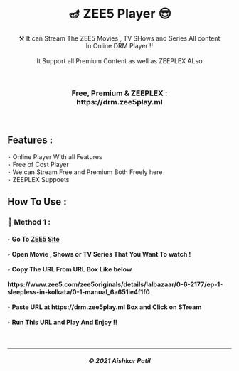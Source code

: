 <h1 align="center">🪔 ZEE5 Player 😎</h1>

<p align="center"> ⚒ It can Stream The ZEE5 Movies , TV SHows and Series All content <br> In Online DRM Player !!<br><br>It Support all Premium Content as well as ZEEPLEX ALso</p>
<br>
<h3 align="center"> Free, Premium & ZEEPLEX : <br> https://drm.zee5play.ml </h3><br>
<h2> Features :</h2>

‣ Online  Player With all Features <br>
‣ Free of Cost Player<br>
‣ We can Stream Free and Premium Both Freely here<br>
‣ ZEEPLEX Suppoets <br>


## How To Use :

<h3>🔐 Method 1 :</h3>

<h4>
‣ Go To <a href="https://www.zee5.com/">ZEE5 Site</a> <br><br>
‣ Open Movie , Shows or TV Series That You Want To watch ! <br><br>
‣ Copy The URL From URL Box Like below <br><br>
   https://www.zee5.com/zee5originals/details/lalbazaar/0-6-2177/ep-1-sleepless-in-kolkata/0-1-manual_6a651ie4f1f0 <br><br>
‣ Paste URL at https://drm.zee5play.ml Box and Click on STream <br><br>
‣ Run This URL and Play And Enjoy !!  

</h4><br>

---

<h5 align="center"> © 2021 Aishkar Patil</h5>
